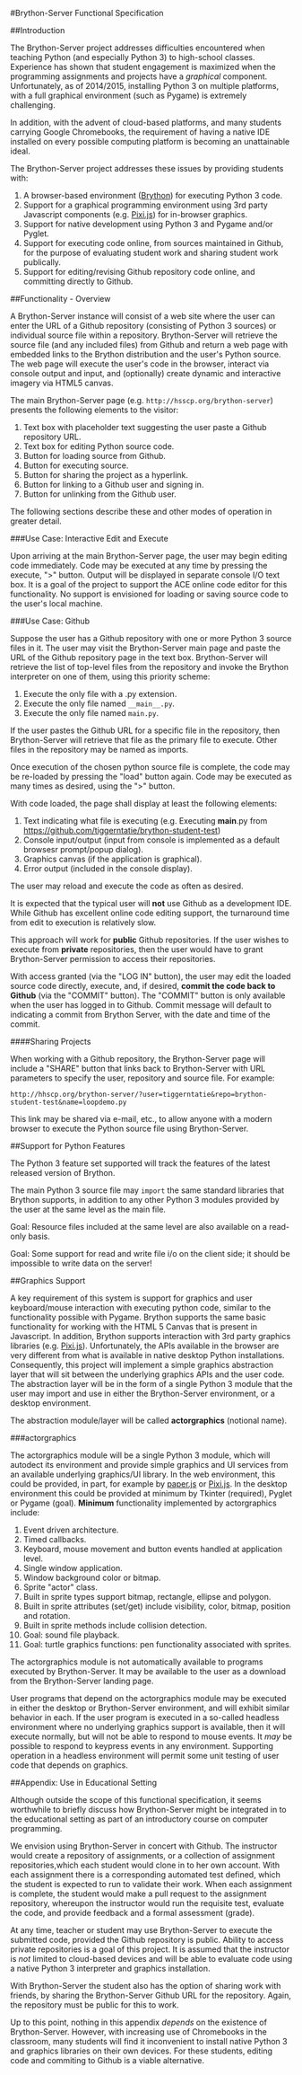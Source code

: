#Brython-Server Functional Specification

##Introduction

The Brython-Server project addresses difficulties encountered when teaching Python (and especially Python 3) to high-school classes. Experience has shown that student engagement is maximized when the programming assignments and projects have a *graphical* component. Unfortunately, as of 2014/2015, installing Python 3 on multiple platforms, with a full graphical environment (such as Pygame) is extremely challenging. 

In addition, with the advent of cloud-based platforms, and many students carrying Google Chromebooks, the requirement of having a native IDE installed on every possible computing platform is becoming an unattainable ideal. 

The Brython-Server project addresses these issues by providing students with:

1. A browser-based environment ([Brython](http://brython.info)) for executing Python 3 code.
2. Support for a graphical programming environment using 3rd party Javascript components 
   (e.g. [Pixi.js](www.pixijs.com)) for  in-browser graphics.
3. Support for native development using Python 3 and Pygame and/or Pyglet. 
4. Support for executing code online, from sources maintained in Github, for the purpose of 
   evaluating student work and sharing student work publically.
5. Support for editing/revising Github repository code online, and committing directly to Github.

##Functionality - Overview

A Brython-Server instance will consist of a web site where the user can enter the URL of a Github repository 
(consisting of Python 3 sources) or individual source file within a repository. Brython-Server will retrieve 
the source file (and any included files) from Github and return a web page with embedded links to the Brython 
distribution and the user's Python source. The web page will execute the user's code in the browser, interact 
via console output and input, and (optionally) create dynamic and interactive imagery via HTML5 canvas.

The main Brython-Server page (e.g. `http://hsscp.org/brython-server`) presents the following elements to the visitor:

1. Text box with placeholder text suggesting the user paste a Github repository URL.
2. Text box for editing Python source code.
3. Button for loading source from Github.
4. Button for executing source.
5. Button for sharing the project as a hyperlink.
6. Button for linking to a Github user and signing in.
7. Button for unlinking from the Github user.

The following sections describe these and other modes of operation in greater detail.

###Use Case: Interactive Edit and Execute

Upon arriving at the main Brython-Server page, the user may begin editing code immediately. Code may be executed
at any time by pressing the execute, ">" button. Output will be displayed in separate console I/O text box. It is a goal
of the project to support the ACE online code editor for this functionality. No support is envisioned for loading or 
saving source code to the user's local machine.

###Use Case: Github

Suppose the user has a Github repository with one or more Python 3 source files in it. The user may visit the Brython-Server main page and paste the URL of the Github repository page in the text box. Brython-Server will retrieve the list of top-level files from the repository and invoke the Brython interpreter on one of them, using this priority scheme:

1. Execute the only file with a .py extension.
2. Execute the only file named `__main__.py`.
3. Execute the only file named `main.py`.

If the user pastes the Github URL for a specific file in the repository, then Brython-Server will retrieve that file
as the primary file to execute. Other files in the repository may be named as imports.

Once execution of the chosen python source file is complete, the code may be re-loaded by pressing
the "load" button again. Code may be executed as many times as desired, using the ">" button.

With code loaded, the page shall display at least the following elements:

1. Text indicating what file is executing (e.g. Executing __main__.py from https://github.com/tiggerntatie/brython-student-test)
2. Console input/output (input from console is implemented as a default browsesr prompt/popup dialog).
3. Graphics canvas (if the application is graphical).
4. Error output (included in the console display).

The user may reload and execute the code as often as desired. 

It is expected that the typical user will **not** use Github as a development IDE. While Github has excellent online code editing support, the turnaround time from edit to execution is relatively slow. 

This approach will work for **public** Github repositories. If the user wishes to execute from **private** repositories, then the user would have to grant Brython-Server permission to access their repositories. 

With access granted (via the "LOG IN" 
button), the user may edit the loaded source code directly, execute, and, if desired, **commit the code back to Github** (via
the "COMMIT" button). The "COMMIT" button is only available when the user has logged in to Github. Commit message will default
to indicating a commit from Brython Server, with the date and time of the commit.

####Sharing Projects

When working with a Github repository, the Brython-Server page will include a "SHARE" button that links back to 
Brython-Server with URL parameters to specify the user, repository and source file. For example:

    http://hhscp.org/brython-server/?user=tiggerntatie&repo=brython-student-test&name=loopdemo.py

This link may be shared via e-mail, etc., to allow anyone with a modern browser to execute the Python source file
using Brython-Server.

##Support for Python Features

The Python 3 feature set supported will track the features of the latest released version of Brython.

The main Python 3 source file may `import` the same standard libraries that Brython supports, in addition to any other Python 3 modules provided by the user at the same level as the main file.

Goal: Resource files included at the same level are also available on a read-only basis. 

Goal: Some support for read and write file i/o on the client side; it should be impossible to write data 
on the server!

##Graphics Support

A key requirement of this system is support for graphics and user keyboard/mouse interaction with executing python code, similar to the functionality possible with Pygame. Brython supports the same basic functionality for working with the HTML 5 Canvas that is present in Javascript. In addition, Brython supports interaction with 3rd party graphics libraries (e.g. [Pixi.js](www.pixijs.com)). Unfortunately, the APIs available in the browser are very different from what is available in native desktop Python installations. Consequently, this project will implement a simple graphics abstraction layer that will sit between the underlying  graphics APIs and the user code. The abstraction layer will be in the form of a single Python 3 module that the user may import and use in either the Brython-Server environment, or a desktop environment.

The abstraction module/layer will be called **actorgraphics** (notional name).

###actorgraphics

The actorgraphics module will be a single Python 3 module, which will autodect its environment and provide simple graphics and UI services from an available underlying graphics/UI library. In the web environment, this could be provided, in part, for example by [paper.js](paperjs.org) or [Pixi.js](www.pixijs.com). In the desktop environment this could be provided at minimum by Tkinter (required), Pyglet or Pygame (goal). **Minimum** functionality implemented by actorgraphics include:

1. Event driven architecture.
2. Timed callbacks.
3. Keyboard, mouse movement and button events handled at application level.
4. Single window application.
5. Window background color or bitmap.
6. Sprite "actor" class.
7. Built in sprite types support bitmap, rectangle, ellipse and polygon.
8. Built in sprite attributes (set/get) include visibility, color, bitmap, position and rotation.
9. Built in sprite methods include collision detection.
10. Goal: sound file playback.
11. Goal: turtle graphics functions: pen functionality associated with sprites.

The actorgraphics module is not automatically available to programs executed by Brython-Server. It may be available to the user as a download from the Brython-Server landing page. 

User programs that depend on the actorgraphics module may be executed in either the desktop or Brython-Server environment, and will exhibit similar behavior in each. If the user program is executed in a so-called headless environment where no underlying graphics support is available, then it will execute normally, but will not be able to respond to mouse events. It *may* be possible to respond to keypress events in any environment. Supporting operation in a headless environment will permit some unit testing of user code that depends on graphics.

##Appendix: Use in Educational Setting

Although outside the scope of this functional specification, it seems worthwhile to briefly discuss how Brython-Server might be integrated in to the educational setting as part of an introductory course on computer programming.

We envision using Brython-Server in concert with Github. The instructor would create a repository of assignments, or a collection of assignment repositories,which each student would clone in to her own account. With each assignment there is a corresponding automated test defined, which the student is expected to run to validate their work. When each assignment is complete, the student would make a pull request to the assignment repository, whereupon the instructor would run the requisite test, evaluate the code, and provide feedback and a formal assessment (grade).

At any time, teacher or student may use Brython-Server to execute the submitted code, provided the Github repository is public. Ability to access private repositories is a goal of this project. It is assumed that the instructor is *not* limited to cloud-based devices and will be able to evaluate code using a native Python 3 interpreter and graphics installation.

With Brython-Server the student also has the option of sharing work with friends, by sharing the Brython-Server Github URL for the repository. Again, the repository must be public for this to work.

Up to this point, nothing in this appendix *depends* on the existence of Brython-Server. However, with increasing use of Chromebooks in the classroom, many students will find it inconvenient to install native Python 3 and graphics libraries on their own devices. For these students, editing code and commiting to Github is a viable alternative. 

